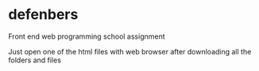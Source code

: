 # defenbers
Front end web programming school assignment

Just open one of the html files with web browser after downloading all the folders and files
